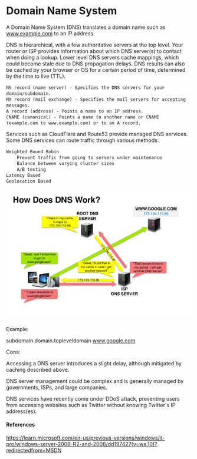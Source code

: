 # Domain Name System

A Domain Name System (DNS) translates a domain name such as www.example.com to an IP address.

DNS is hierarchical, with a few authoritative servers at the top level. Your router or ISP provides information about which DNS server(s) to contact when doing a lookup. Lower level DNS servers cache mappings, which could become stale due to DNS propagation delays. DNS results can also be cached by your browser or OS for a certain period of time, determined by the time to live (TTL).

    NS record (name server) - Specifies the DNS servers for your domain/subdomain.
    MX record (mail exchange) - Specifies the mail servers for accepting messages.
    A record (address) - Points a name to an IP address.
    CNAME (canonical) - Points a name to another name or CNAME (example.com to www.example.com) or to an A record.

Services such as CloudFlare and Route53 provide managed DNS services. Some DNS services can route traffic through various methods:

    Weighted Round Robin
        Prevent traffic from going to servers under maintenance
        Balance between varying cluster sizes
        A/B testing
    Latency Based
    Geolocation Based

![alt text](image-2.png)

Example:

subdomain.domain.topleveldomain
www.google.com


Cons: 

Accessing a DNS server introduces a slight delay, although mitigated by caching described above.

DNS server management could be complex and is generally managed by governments, ISPs, and large companies.

DNS services have recently come under DDoS attack, preventing users from accessing websites such as Twitter without knowing Twitter's IP address(es).


#### References
https://learn.microsoft.com/en-us/previous-versions/windows/it-pro/windows-server-2008-R2-and-2008/dd197427(v=ws.10)?redirectedfrom=MSDN